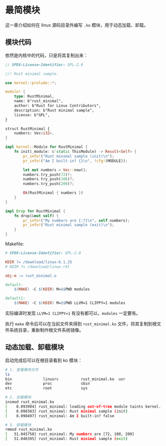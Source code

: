 # 最简模块
这一章介绍如何在 linux 源码目录外编写 `.ko` 模块，用于动态加载、卸载。

## 模块代码
依然是内核中的代码，只是将其复制出来：
```rust
// SPDX-License-Identifier: GPL-2.0

//! Rust minimal sample.

use kernel::prelude::*;

module! {
    type: RustMinimal,
    name: b"rust_minimal",
    author: b"Rust for Linux Contributors",
    description: b"Rust minimal sample",
    license: b"GPL",
}

struct RustMinimal {
    numbers: Vec<i32>,
}

impl kernel::Module for RustMinimal {
    fn init(_module: &'static ThisModule) -> Result<Self> {
        pr_info!("Rust minimal sample (init)\n");
        pr_info!("Am I built-in? {}\n", !cfg!(MODULE));

        let mut numbers = Vec::new();
        numbers.try_push(72)?;
        numbers.try_push(108)?;
        numbers.try_push(200)?;

        Ok(RustMinimal { numbers })
    }
}

impl Drop for RustMinimal {
    fn drop(&mut self) {
        pr_info!("My numbers are {:?}\n", self.numbers);
        pr_info!("Rust minimal sample (exit)\n");
    }
}
```

Makefile:
```makefile
# SPDX-License-Identifier: GPL-2.0

KDIR ?= /download/linux-6.1.25 
# KDIR ?= /download/linux-r4l

obj-m := rust_minimal.o

default:
	$(MAKE) -C $(KDIR) M=$$PWD modules

default1:
	$(MAKE) -C $(KDIR) M=$$PWD LLVM=1 CLIPPY=1 modules
```
实际编译时发现 `LLVM=1 CLIPPY=1` 有没有都可以，`modules` 一定要有。

执行 `make` 命令后可以在当前文件夹得到 `rust_minimal.ko` 文件，将其复制到根文件系统目录，重新制作根文件系统镜像。

## 动态加载、卸载模块
启动完成后可以在根目录看到 ko 模块：
```bash
# 1. 查看模块文件
ls
bin              linuxrc          rust_minimal.ko  usr
dev              proc             sbin
etc              root             sys

# 2. 加载模块
insmod rust_minimal.ko
[    8.093904] rust_minimal: loading out-of-tree module taints kernel.
[    8.098383] rust_minimal: Rust minimal sample (init)
[    8.098497] rust_minimal: Am I built-in? false

# 3. 卸载模块
rmmod rust_minimal.ko 
[   51.045758] rust_minimal: My numbers are [72, 108, 200]
[   51.046395] rust_minimal: Rust minimal sample (exit)
```





